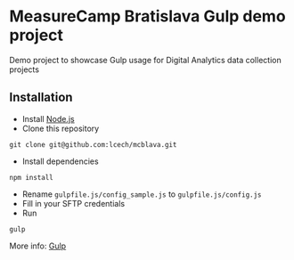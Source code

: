 # MeasureCamp Bratislava Gulp demo project

Demo project to showcase Gulp usage for Digital Analytics data collection projects

## Installation

* Install [Node.js](https://nodejs.org/en/)
* Clone this repository

```
git clone git@github.com:lcech/mcblava.git
```

* Install dependencies

```
npm install
```

* Rename `gulpfile.js/config_sample.js` to `gulpfile.js/config.js`
* Fill in your SFTP credentials
* Run

```
gulp
```

More info: [Gulp](https://gulpjs.com/)
